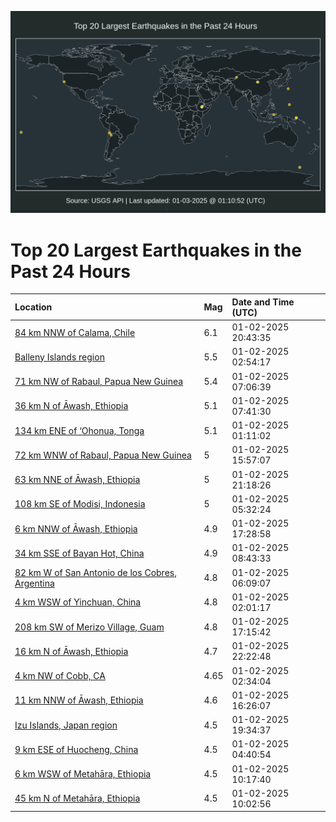 ![Map](./map.png)

# Top 20 Largest Earthquakes in the Past 24 Hours

| Location | Mag | Date and Time (UTC) |
|:---|:---|:---|
| [84 km NNW of Calama, Chile](https://earthquake.usgs.gov/earthquakes/eventpage/us6000phap) | 6.1 | 01-02-2025 20:43:35 |
| [Balleny Islands region](https://earthquake.usgs.gov/earthquakes/eventpage/us6000pgzq) | 5.5 | 01-02-2025 02:54:17 |
| [71 km NW of Rabaul, Papua New Guinea](https://earthquake.usgs.gov/earthquakes/eventpage/us6000ph16) | 5.4 | 01-02-2025 07:06:39 |
| [36 km N of Āwash, Ethiopia](https://earthquake.usgs.gov/earthquakes/eventpage/us6000ph1c) | 5.1 | 01-02-2025 07:41:30 |
| [134 km ENE of ‘Ohonua, Tonga](https://earthquake.usgs.gov/earthquakes/eventpage/us6000pgz5) | 5.1 | 01-02-2025 01:11:02 |
| [72 km WNW of Rabaul, Papua New Guinea](https://earthquake.usgs.gov/earthquakes/eventpage/us6000ph9f) | 5 | 01-02-2025 15:57:07 |
| [63 km NNE of Āwash, Ethiopia](https://earthquake.usgs.gov/earthquakes/eventpage/us6000phb3) | 5 | 01-02-2025 21:18:26 |
| [108 km SE of Modisi, Indonesia](https://earthquake.usgs.gov/earthquakes/eventpage/us6000ph0e) | 5 | 01-02-2025 05:32:24 |
| [6 km NNW of Āwash, Ethiopia](https://earthquake.usgs.gov/earthquakes/eventpage/us6000ph9m) | 4.9 | 01-02-2025 17:28:58 |
| [34 km SSE of Bayan Hot, China](https://earthquake.usgs.gov/earthquakes/eventpage/us6000ph1g) | 4.9 | 01-02-2025 08:43:33 |
| [82 km W of San Antonio de los Cobres, Argentina](https://earthquake.usgs.gov/earthquakes/eventpage/us6000ph0l) | 4.8 | 01-02-2025 06:09:07 |
| [4 km WSW of Yinchuan, China](https://earthquake.usgs.gov/earthquakes/eventpage/us6000pgzd) | 4.8 | 01-02-2025 02:01:17 |
| [208 km SW of Merizo Village, Guam](https://earthquake.usgs.gov/earthquakes/eventpage/us6000ph9k) | 4.8 | 01-02-2025 17:15:42 |
| [16 km N of Āwash, Ethiopia](https://earthquake.usgs.gov/earthquakes/eventpage/us6000phbi) | 4.7 | 01-02-2025 22:22:48 |
| [4 km NW of Cobb, CA](https://earthquake.usgs.gov/earthquakes/eventpage/nc75111126) | 4.65 | 01-02-2025 02:34:04 |
| [11 km NNW of Āwash, Ethiopia](https://earthquake.usgs.gov/earthquakes/eventpage/us6000ph8u) | 4.6 | 01-02-2025 16:26:07 |
| [Izu Islands, Japan region](https://earthquake.usgs.gov/earthquakes/eventpage/us6000phaa) | 4.5 | 01-02-2025 19:34:37 |
| [9 km ESE of Huocheng, China](https://earthquake.usgs.gov/earthquakes/eventpage/us6000ph05) | 4.5 | 01-02-2025 04:40:54 |
| [6 km WSW of Metahāra, Ethiopia](https://earthquake.usgs.gov/earthquakes/eventpage/us6000ph2v) | 4.5 | 01-02-2025 10:17:40 |
| [45 km N of Metahāra, Ethiopia](https://earthquake.usgs.gov/earthquakes/eventpage/us6000ph2s) | 4.5 | 01-02-2025 10:02:56 |
